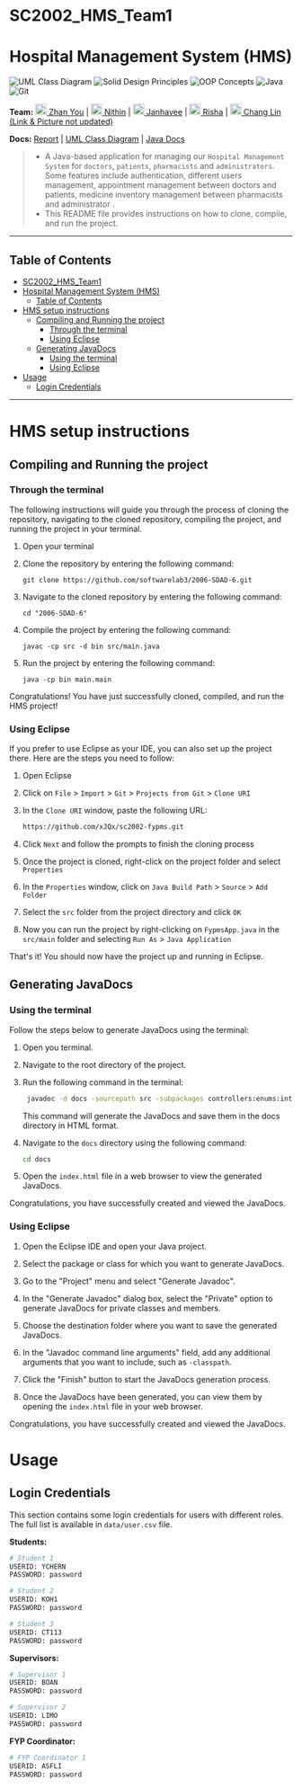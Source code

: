 # SC2002_HMS_Team1

# <a id="hospitalManagementSystem"> Hospital Management System (HMS)</a>

![UML Class Diagram](https://img.shields.io/badge/UML%20Class%20Diagram-1976D2?style=for-the-badge&logoColor=white)
![Solid Design Principles](https://img.shields.io/badge/SOLID%20Design%20Principles-C71A36?style=for-the-badge&logoColor=white)
![OOP Concepts](https://img.shields.io/badge/OOP%20Concepts-C71A36?style=for-the-badge&logoColor=white)
![Java](https://img.shields.io/badge/java-%23ED8B00.svg?style=for-the-badge&logo=java&logoColor=white)
![Git](https://img.shields.io/badge/git-%23F05033.svg?style=for-the-badge&logo=git&logoColor=white)

**Team:** [<img src="https://avatars.githubusercontent.com/u/119853913?v=4" height="20" width="20" /> Zhan You](https://github.com/donkey-king-kong) |
[<img src="	https://avatars.githubusercontent.com/u/144437711?v=4" height="20" width="20" /> Nithin](https://github.com/nithinsankar-b) |
[<img src="https://avatars.githubusercontent.com/u/167533024?v=4" height="20" width="20" /> Janhavee](https://github.com/JanhaveeSingh) |
[<img src="https://avatars.githubusercontent.com/u/164110710?v=4" height="20" width="20" /> Risha](https://github.com/RISHASUN001) |
[<img src="https://avatars.githubusercontent.com/u/164110710?v=4" height="20" width="20" /> Chang Lin (Link & Picture not updated)](https://github.com/RISHASUN001)

**Docs:** [Report](https://github.com/xJQx/sc2002-fypms/blob/main/report.pdf) |
[UML Class Diagram](https://github.com/xJQx/sc2002-fypms/blob/main/uml%20class%20diagram/uml-class-diagram.jpg) |
[Java Docs](https://xjqx.github.io/sc2002-fypms/sc2002_fypms/module-summary.html)

> - A Java-based application for managing our `Hospital Management System` for `doctors`, `patients`, `pharmacists` and `administrators`. 
Some features include authentication, different users management, appointment management between doctors and patients, medicine inventory management between pharmacists and administrator . 
>- This README file provides instructions on how to clone, compile, and run the project.

---

## <a id="tableContents">Table of Contents</a>

- [SC2002\_HMS\_Team1](#sc2002_hms_team1)
- [ Hospital Management System (HMS)](#-hospital-management-system-hms)
  - [Table of Contents](#table-of-contents)
- [HMS setup instructions](#hms-setup-instructions)
  - [Compiling and Running the project](#compiling-and-running-the-project)
    - [Through the terminal](#through-the-terminal)
    - [Using Eclipse](#using-eclipse)
  - [Generating JavaDocs](#generating-javadocs)
    - [Using the terminal](#using-the-terminal)
    - [Using Eclipse](#using-eclipse-1)
- [Usage](#usage)
  - [Login Credentials](#login-credentials)

---

# <a id="setupInstructions">HMS setup instructions</a>

## Compiling and Running the project

### Through the terminal

The following instructions will guide you through the process of cloning the repository, navigating to the cloned repository, compiling the project, and running the project in your terminal.

1. Open your terminal
2. Clone the repository by entering the following command:

   ```
   git clone https://github.com/softwarelab3/2006-SDAD-6.git
   ```

3. Navigate to the cloned repository by entering the following command:

   ```
   cd "2006-SDAD-6"
   ```

4. Compile the project by entering the following command:

   ```
   javac -cp src -d bin src/main.java
   ```

5. Run the project by entering the following command:

   ```
   java -cp bin main.main
   ```

Congratulations! You have just successfully cloned, compiled, and run the HMS project!

### Using Eclipse

If you prefer to use Eclipse as your IDE, you can also set up the project there. Here are the steps you need to follow:

1. Open Eclipse
2. Click on `File` > `Import` > `Git` > `Projects from Git` > `Clone URI`
3. In the `Clone URI` window, paste the following URL:

   ```bash
   https://github.com/xJQx/sc2002-fypms.git
   ```

4. Click `Next` and follow the prompts to finish the cloning process
5. Once the project is cloned, right-click on the project folder and select `Properties`
6. In the `Properties` window, click on `Java Build Path` > `Source` > `Add Folder`
7. Select the `src` folder from the project directory and click `OK`
8. Now you can run the project by right-clicking on `FypmsApp.java` in the `src/main` folder and selecting `Run As` > `Java Application`

That's it! You should now have the project up and running in Eclipse.

## Generating JavaDocs

### Using the terminal

Follow the steps below to generate JavaDocs using the terminal:

1. Open you terminal.
2. Navigate to the root directory of the project.
3. Run the following command in the terminal:

   ```bash
    javadoc -d docs -sourcepath src -subpackages controllers:enums:interfaces:main:models:services:stores:utils:views -private
   ```

   This command will generate the JavaDocs and save them in the docs directory in HTML format.

4. Navigate to the `docs` directory using the following command:

   ```bash
   cd docs
   ```

5. Open the `index.html` file in a web browser to view the generated JavaDocs.

Congratulations, you have successfully created and viewed the JavaDocs.

### Using Eclipse

1. Open the Eclipse IDE and open your Java project.

2. Select the package or class for which you want to generate JavaDocs.

3. Go to the "Project" menu and select "Generate Javadoc".

4. In the "Generate Javadoc" dialog box, select the "Private" option to generate JavaDocs for private classes and members.

5. Choose the destination folder where you want to save the generated JavaDocs.

6. In the "Javadoc command line arguments" field, add any additional arguments that you want to include, such as `-classpath`.

7. Click the "Finish" button to start the JavaDocs generation process.

8. Once the JavaDocs have been generated, you can view them by opening the `index.html` file in your web browser.

Congratulations, you have successfully created and viewed the JavaDocs.

# Usage

## Login Credentials

This section contains some login credentials for users with different roles. The full list is available in `data/user.csv` file.

**Students:**

```bash
# Student 1
USERID: YCHERN
PASSWORD: password

# Student 2
USERID: KOH1
PASSWORD: password

# Student 3
USERID: CT113
PASSWORD: password
```

**Supervisors:**

```bash
# Supervisor 1
USERID: BOAN
PASSWORD: password

# Supervisor 2
USERID: LIMO
PASSWORD: password
```

**FYP Coordinator:**

```bash
# FYP Coordinator 1
USERID: ASFLI
PASSWORD: password
```

